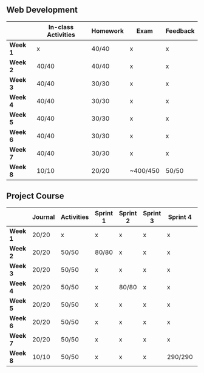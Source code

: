 ## Web Development
|            | **In-class Activities** | **Homework** | **Exam** | **Feedback** |
| ---------- | ----------------------- | ------------ | -------- | ------------ |
| **Week 1** | x                       | 40/40           | x        | x            |
| **Week 2** |  40/40                      | 40/40           | x        | x            |
| **Week 3** | 40/40                      | 30/30           | x        | x            |
| **Week 4** | 40/40                      | 30/30           | x        | x            |
| **Week 5** | 40/40                      | 30/30           | x        | x            |
| **Week 6** | 40/40                      | 30/30           | x        | x            |
| **Week 7** | 40/40                      | 30/30           | x        | x            |
| **Week 8** | 10/10                      | 20/20           | ~400/450      | 50/50           |


## Project Course

|          |Journal|Activities|Sprint 1|Sprint 2|Sprint 3|Sprint 4|Feedback|
|----------|-----------|--------------|------------|------------|------------|------------|------------|
|**Week 1**|20/20         |x             |x           |x           |x           |x           |x           |
|**Week 2**|20/20         |50/50            |80/80          |x           |x           |x           |x           |
|**Week 3**|20/20         |50/50            |x           |x           |x           |x           |x           |
|**Week 4**|20/20         |50/50            |x           |80/80          |x           |x           |x           |
|**Week 5**|20/20         |50/50            |x           |x           |x           |x           |x           |
|**Week 6**|20/20         |50/50            |x           |x           |x          |x           |x           |
|**Week 7**|20/20         |50/50            |x           |x           |x           |x           |x           |
|**Week 8**|10/10         |50/50            |x           |x           |x           |290/290         |50/50          |